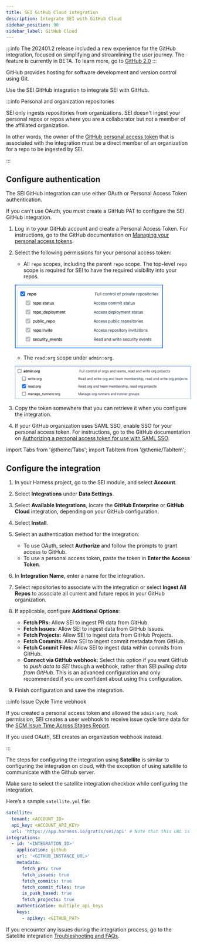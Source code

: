 ```yaml
---
title: SEI GitHub Cloud integration
description: Integrate SEI with GitHub Cloud
sidebar_position: 90
sidebar_label: GitHub Cloud
---
```


:::info
The 202401.2 release included a new experience for the GitHub integration, focused on simplifying and streamlining the user journey. The feature is currently in BETA. To learn more, go to [GitHub 2.0](/docs/software-engineering-insights/early-access/integrations/sei-integration-github-easyonboarding)
:::

GitHub provides hosting for software development and version control using Git.

Use the SEI GitHub integration to integrate SEI with GitHub.

:::info Personal and organization repositories

SEI only ingests repositories from organizations. SEI doesn't ingest your personal repos or repos where you are a collaborator but not a member of the affiliated organization.

In other words, the owner of the [GitHub personal access token](https://docs.github.com/en/authentication/keeping-your-account-and-data-secure/managing-your-personal-access-tokens) that is associated with the integration must be a direct member of an organization for a repo to be ingested by SEI.

:::

## Configure authentication

The SEI GitHub integration can use either OAuth or Personal Access Token authentication.

If you can't use OAuth, you must create a GitHub PAT to configure the SEI GitHub integration.

1. Log in to your GitHub account and create a Personal Access Token. For instructions, go to the GitHub documentation on [Managing your personal access tokens](https://docs.github.com/en/authentication/keeping-your-account-and-data-secure/managing-your-personal-access-tokens).
2. Select the following permissions for your personal access token:

   * All `repo` scopes, including the parent `repo` scope. The top-level `repo` scope is required for SEI to have the required visibility into your repos.

   ![The repo scope selections for a GitHub personal access token.](../static/github-token-scope1.png)

   * The `read:org` scope under `admin:org`.

   ![The admin:org scope selections for a GitHub personal access token.](../static/github-token-scope2.png)

3. Copy the token somewhere that you can retrieve it when you configure the integration.
4. If your GitHub organization uses SAML SSO, enable SSO for your personal access token. For instructions, go to the GitHub documentation on [Authorizing a personal access token for use with SAML SSO](https://docs.github.com/en/enterprise-cloud@latest/authentication/authenticating-with-saml-single-sign-on/authorizing-a-personal-access-token-for-use-with-saml-single-sign-on).


import Tabs from '@theme/Tabs';
import TabItem from '@theme/TabItem';


## Configure the integration


<Tabs>
  <TabItem value="cloud" label="Cloud" default>


1. In your Harness project, go to the SEI module, and select **Account**.
2. Select **Integrations** under **Data Settings**.
3. Select **Available Integrations**, locate the **GitHub Enterprise** or **GitHub Cloud** integration, depending on your GitHub configuration.
4. Select **Install**.
5. Select an authentication method for the integration:

   * To use OAuth, select **Authorize** and follow the prompts to grant access to GitHub.
   * To use a personal access token, paste the token in **Enter the Access Token**.

6. In **Integration Name**, enter a name for the integration.
7. Select repositories to associate with the integration or select **Ingest All Repos** to associate all current and future repos in your GitHub organization.
8. If applicable, configure **Additional Options**:

   * **Fetch PRs:** Allow SEI to ingest PR data from GitHub.
   * **Fetch Issues:** Allow SEI to ingest data from GitHub Issues.
   * **Fetch Projects:** Allow SEI to ingest data from GitHub Projects.
   * **Fetch Commits:** Allow SEI to ingest commit metadata from GitHub.
   * **Fetch Commit Files:** Allow SEI to ingest data within commits from GitHub.
   * **Connect via GitHub webhook:** Select this option if you want GitHub to *push data to SEI* through a webhook, rather than SEI *pulling data from GitHub*. This is an advanced configuration and only recommended if you are confident about using this configuration.

9. Finish configuration and save the integration.

:::info Issue Cycle Time webhook

If you created a personal access token and allowed the `admin:org_hook` permission, SEI creates a user webhook to receive issue cycle time data for the [SCM Issue Time Across Stages Report](/docs/software-engineering-insights/sei-metrics-and-reports/velocity-metrics-reports/issues-reports).

If you used OAuth, SEI creates an organization webhook instead.

:::


</TabItem>
  <TabItem value="satellite" label="Satellite">


The steps for configuring the integration using **Satellite** is similar to configuring the integration on cloud, with the exception of using satellite to communicate with the Github server.

Make sure to select the satellite integration checkbox while configuring the integration.

Here’s a sample `satellite.yml` file:

```yaml
satellite:
  tenant: <ACCOUNT_ID>
  api_key: <ACCOUNT_API_KEY>
  url: 'https://app.harness.io/gratis/sei/api' # Note that this URL is relative to the environment you are using.
integrations:
  - id: '<INTEGRATION_ID>'
    application: github
    url: '<GITHUB_INSTANCE_URL>'
    metadata:
      fetch_prs: true
      fetch_issues: true
      fetch_commits: true
      fetch_commit_files: true
      is_push_based: true
      fetch_projects: true
    authentication: multiple_api_keys
    keys:
      - apikey: <GITHUB_PAT>

```

If you encounter any issues during the integration process, go to the Satellite integration [Troubleshooting and FAQs](/docs/software-engineering-insights/sei-ingestion-satellite/satellite-troubleshooting-and-faqs).


</TabItem>
</Tabs>
